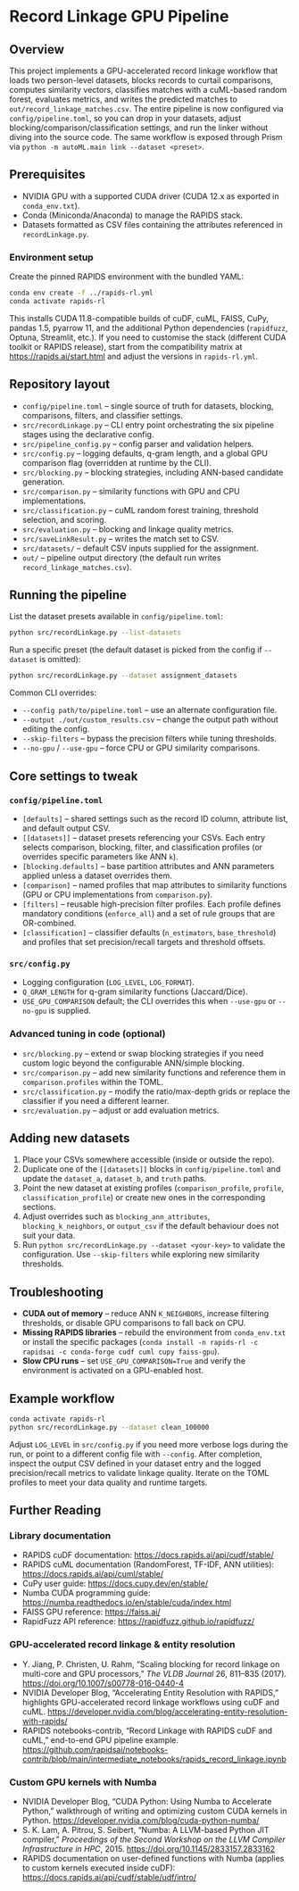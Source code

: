 # Record Linkage GPU Pipeline

## Overview
This project implements a GPU-accelerated record linkage workflow that loads two person-level datasets, blocks records to curtail comparisons, computes similarity vectors, classifies matches with a cuML-based random forest, evaluates metrics, and writes the predicted matches to `out/record_linkage_matches.csv`. The entire pipeline is now configured via `config/pipeline.toml`, so you can drop in your datasets, adjust blocking/comparison/classification settings, and run the linker without diving into the source code. The same workflow is exposed through Prism via `python -m autoML.main link --dataset <preset>`.

## Prerequisites
- NVIDIA GPU with a supported CUDA driver (CUDA 12.x as exported in `conda_env.txt`).
- Conda (Miniconda/Anaconda) to manage the RAPIDS stack.
- Datasets formatted as CSV files containing the attributes referenced in `recordLinkage.py`.

### Environment setup
Create the pinned RAPIDS environment with the bundled YAML:

```bash
conda env create -f ../rapids-rl.yml
conda activate rapids-rl
```

This installs CUDA 11.8-compatible builds of cuDF, cuML, FAISS, CuPy, pandas 1.5, pyarrow 11, and the additional Python dependencies (`rapidfuzz`, Optuna, Streamlit, etc.). If you need to customise the stack (different CUDA toolkit or RAPIDS release), start from the compatibility matrix at https://rapids.ai/start.html and adjust the versions in `rapids-rl.yml`.

## Repository layout
- `config/pipeline.toml` – single source of truth for datasets, blocking, comparisons, filters, and classifier settings.
- `src/recordLinkage.py` – CLI entry point orchestrating the six pipeline stages using the declarative config.
- `src/pipeline_config.py` – config parser and validation helpers.
- `src/config.py` – logging defaults, q-gram length, and a global GPU comparison flag (overridden at runtime by the CLI).
- `src/blocking.py` – blocking strategies, including ANN-based candidate generation.
- `src/comparison.py` – similarity functions with GPU and CPU implementations.
- `src/classification.py` – cuML random forest training, threshold selection, and scoring.
- `src/evaluation.py` – blocking and linkage quality metrics.
- `src/saveLinkResult.py` – writes the match set to CSV.
- `src/datasets/` – default CSV inputs supplied for the assignment.
- `out/` – pipeline output directory (the default run writes `record_linkage_matches.csv`).

## Running the pipeline
List the dataset presets available in `config/pipeline.toml`:
```bash
python src/recordLinkage.py --list-datasets
```

Run a specific preset (the default dataset is picked from the config if `--dataset` is omitted):
```bash
python src/recordLinkage.py --dataset assignment_datasets
```

Common CLI overrides:
- `--config path/to/pipeline.toml` – use an alternate configuration file.
- `--output ./out/custom_results.csv` – change the output path without editing the config.
- `--skip-filters` – bypass the precision filters while tuning thresholds.
- `--no-gpu` / `--use-gpu` – force CPU or GPU similarity comparisons.

## Core settings to tweak
### `config/pipeline.toml`
- `[defaults]` – shared settings such as the record ID column, attribute list, and default output CSV.
- `[[datasets]]` – dataset presets referencing your CSVs. Each entry selects comparison, blocking, filter, and classification profiles (or overrides specific parameters like ANN `k`).
- `[blocking.defaults]` – base partition attributes and ANN parameters applied unless a dataset overrides them.
- `[comparison]` – named profiles that map attributes to similarity functions (GPU or CPU implementations from `comparison.py`).
- `[filters]` – reusable high-precision filter profiles. Each profile defines mandatory conditions (`enforce_all`) and a set of rule groups that are OR-combined.
- `[classification]` – classifier defaults (`n_estimators`, `base_threshold`) and profiles that set precision/recall targets and threshold offsets.

### `src/config.py`
- Logging configuration (`LOG_LEVEL`, `LOG_FORMAT`).
- `Q_GRAM_LENGTH` for q-gram similarity functions (Jaccard/Dice).
- `USE_GPU_COMPARISON` default; the CLI overrides this when `--use-gpu` or `--no-gpu` is supplied.

### Advanced tuning in code (optional)
- `src/blocking.py` – extend or swap blocking strategies if you need custom logic beyond the configurable ANN/simple blocking.
- `src/comparison.py` – add new similarity functions and reference them in `comparison.profiles` within the TOML.
- `src/classification.py` – modify the ratio/max-depth grids or replace the classifier if you need a different learner.
- `src/evaluation.py` – adjust or add evaluation metrics.

## Adding new datasets
1. Place your CSVs somewhere accessible (inside or outside the repo).
2. Duplicate one of the `[[datasets]]` blocks in `config/pipeline.toml` and update the `dataset_a`, `dataset_b`, and `truth` paths.
3. Point the new dataset at existing profiles (`comparison_profile`, `profile`, `classification_profile`) or create new ones in the corresponding sections.
4. Adjust overrides such as `blocking_ann_attributes`, `blocking_k_neighbors`, or `output_csv` if the default behaviour does not suit your data.
5. Run `python src/recordLinkage.py --dataset <your-key>` to validate the configuration. Use `--skip-filters` while exploring new similarity thresholds.

## Troubleshooting
- **CUDA out of memory** – reduce ANN `K_NEIGHBORS`, increase filtering thresholds, or disable GPU comparisons to fall back on CPU.
- **Missing RAPIDS libraries** – rebuild the environment from `conda_env.txt` or install the specific packages (`conda install -n rapids-rl -c rapidsai -c conda-forge cudf cuml cupy faiss-gpu`).
- **Slow CPU runs** – set `USE_GPU_COMPARISON=True` and verify the environment is activated on a GPU-enabled host.

## Example workflow
```bash
conda activate rapids-rl
python src/recordLinkage.py --dataset clean_100000
```
Adjust `LOG_LEVEL` in `src/config.py` if you need more verbose logs during the run, or point to a different config file with `--config`. After completion, inspect the output CSV defined in your dataset entry and the logged precision/recall metrics to validate linkage quality. Iterate on the TOML profiles to meet your data quality and runtime targets.

## Further Reading

### Library documentation
- RAPIDS cuDF documentation: https://docs.rapids.ai/api/cudf/stable/
- RAPIDS cuML documentation (RandomForest, TF-IDF, ANN utilities): https://docs.rapids.ai/api/cuml/stable/
- CuPy user guide: https://docs.cupy.dev/en/stable/
- Numba CUDA programming guide: https://numba.readthedocs.io/en/stable/cuda/index.html
- FAISS GPU reference: https://faiss.ai/
- RapidFuzz API reference: https://rapidfuzz.github.io/rapidfuzz/

### GPU-accelerated record linkage & entity resolution
- Y. Jiang, P. Christen, U. Rahm, “Scaling blocking for record linkage on multi-core and GPU processors,” *The VLDB Journal* 26, 811–835 (2017). https://doi.org/10.1007/s00778-016-0440-4
- NVIDIA Developer Blog, “Accelerating Entity Resolution with RAPIDS,” highlights GPU-accelerated record linkage workflows using cuDF and cuML. https://developer.nvidia.com/blog/accelerating-entity-resolution-with-rapids/
- RAPIDS notebooks-contrib, “Record Linkage with RAPIDS cuDF and cuML,” end-to-end GPU pipeline example. https://github.com/rapidsai/notebooks-contrib/blob/main/intermediate_notebooks/rapids_record_linkage.ipynb

### Custom GPU kernels with Numba
- NVIDIA Developer Blog, “CUDA Python: Using Numba to Accelerate Python,” walkthrough of writing and optimizing custom CUDA kernels in Python. https://developer.nvidia.com/blog/cuda-python-numba/
- S. K. Lam, A. Pitrou, S. Seibert, “Numba: A LLVM-based Python JIT compiler,” *Proceedings of the Second Workshop on the LLVM Compiler Infrastructure in HPC*, 2015. https://doi.org/10.1145/2833157.2833162
- RAPIDS documentation on user-defined functions with Numba (applies to custom kernels executed inside cuDF): https://docs.rapids.ai/api/cudf/stable/udf/intro/
